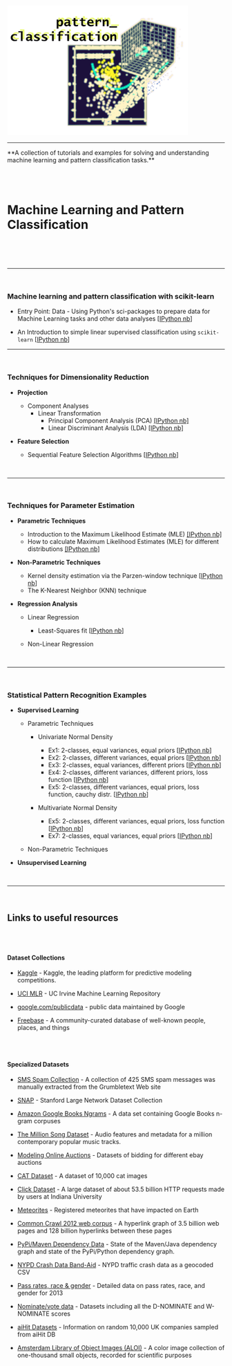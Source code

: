 

![logo](./Images/logo.png)

<hr>
**A collection of tutorials and examples for solving and understanding machine learning and pattern classification tasks.**
<br>
<br>





<br>
<br>

# Machine Learning and Pattern Classification

<br>
<br>
<br>
<hr>
<br>

### Machine learning and pattern classification with scikit-learn 

- Entry Point: Data - Using Python's sci-packages to prepare data for Machine Learning tasks and other data analyses [[IPython nb](http://nbviewer.ipython.org/github/rasbt/python_reference/blob/master/tutorials/python_data_entry_point.ipynb)]


- An Introduction to simple linear supervised classification using `scikit-learn` [[IPython nb](http://nbviewer.ipython.org/github/rasbt/pattern_classification/blob/master/machine_learning/scikit-learn/scikit_linear_classification.ipynb)]




<hr>
<br>

### Techniques for Dimensionality Reduction

- **Projection**
	- Component Analyses
		- Linear Transformation
			- Principal Component Analysis (PCA) [[IPython nb]](http://nbviewer.ipython.org/github/rasbt/pattern_classification/blob/master/dimensionality_reduction/projection/principal_component_analysis.ipynb)
			- Linear Discriminant Analysis (LDA) [[IPython nb]](http://nbviewer.ipython.org/github/rasbt/pattern_classification/blob/master/dimensionality_reduction/projection/multiple_discriminant_analysis.ipynb)



- **Feature Selection**
	- Sequential Feature Selection Algorithms [[IPython nb](http://nbviewer.ipython.org/github/rasbt/pattern_classification/blob/master/dimensionality_reduction/feature_selection/sequential_selection_algorithms.ipynb)]


<br>
<hr>
<br>

### Techniques for Parameter Estimation


- **Parametric Techniques**
    - Introduction to the Maximum Likelihood Estimate (MLE) [[IPython nb]](http://nbviewer.ipython.org/github/rasbt/pattern_classification/blob/master/parameter_estimation_techniques/maximum_likelihood_estimate.ipynb)
    - How to calculate Maximum Likelihood Estimates (MLE) for different distributions [[IPython nb]](http://nbviewer.ipython.org/github/rasbt/pattern_classification/blob/master/parameter_estimation_techniques/max_likelihood_est_distributions.ipynb)
	
- **Non-Parametric Techniques**
	- Kernel density estimation via the Parzen-window technique [[IPython nb](http://nbviewer.ipython.org/github/rasbt/pattern_classification/blob/master/parameter_estimation_techniques/parzen_window_technique.ipynb)]
	- The K-Nearest Neighbor (KNN) technique 


- **Regression Analysis**
	- Linear Regression
		- Least-Squares fit [[IPython nb](http://nbviewer.ipython.org/github/rasbt/pattern_classification/blob/master/data_fitting/regression/linregr_least_squares_fit.ipynb)]
   
   - Non-Linear Regression


<br>
<hr>
<br>


### Statistical Pattern Recognition Examples

- **Supervised Learning**
    	
    - Parametric Techniques
    	- Univariate Normal Density 
    		- Ex1: 2-classes, equal variances, equal priors [[IPython nb](http://nbviewer.ipython.org/github/rasbt/pattern_classification/blob/master/stat_pattern_class/supervised/parametric/1_stat_superv_parametric.ipynb)]
			- Ex2: 2-classes, different variances, equal priors [[IPython nb](http://nbviewer.ipython.org/github/rasbt/pattern_classification/blob/master/stat_pattern_class/supervised/parametric/2_stat_superv_parametric.ipynb)]
			- Ex3: 2-classes, equal variances, different priors [[IPython nb](http://nbviewer.ipython.org/github/rasbt/pattern_classification/blob/master/stat_pattern_class/supervised/parametric/3_stat_superv_parametric.ipynb)]
			- Ex4: 2-classes, different variances, different priors, loss function [[IPython nb](http://nbviewer.ipython.org/github/rasbt/pattern_classification/blob/master/stat_pattern_class/supervised/parametric/4_stat_superv_parametric.ipynb)]
			- Ex5: 2-classes, different variances, equal priors, loss function, cauchy distr. [[IPython nb](http://nbviewer.ipython.org/github/rasbt/pattern_classification/blob/master/stat_pattern_class/supervised/parametric/4_stat_superv_parametric.ipynb)]			
			
			
			
    	- Multivariate Normal Density
			- Ex5: 2-classes, different variances, equal priors, loss function [[IPython nb](http://nbviewer.ipython.org/github/rasbt/pattern_classification/blob/master/stat_pattern_class/supervised/parametric/6_stat_superv_parametric.ipynb)]
			- Ex7: 2-classes, equal variances, equal priors [[IPython nb](http://nbviewer.ipython.org/github/rasbt/pattern_classification/blob/master/stat_pattern_class/supervised/parametric/6_stat_superv_parametric.ipynb)]  		
    		
    - Non-Parametric Techniques

- **Unsupervised Learning**


<br>
<hr>
<br>

## Links to useful resources

<br>
<br>

<a id='datasets'></a>

#### Dataset Collections

- [Kaggle](https://www.kaggle.com/competitions) - Kaggle, the leading platform for predictive modeling competitions. 

- [UCI MLR](http://archive.ics.uci.edu/ml/) - UC Irvine Machine Learning Repository

- [google.com/publicdata](http://www.google.com/publicdata/directory) - public data maintained by Google

- [Freebase](http://www.freebase.com) - A community-curated database of well-known people, places, and things
<br>
<br>

#### Specialized Datasets

- [SMS Spam Collection](http://www.dt.fee.unicamp.br/~tiago/smsspamcollection/) - A collection of 425 SMS spam messages was manually extracted from the Grumbletext Web site

- [SNAP](http://snap.stanford.edu/data/index.html) - Stanford Large Network Dataset Collection

- [Amazon Google Books Ngrams](http://aws.amazon.com/datasets/8172056142375670) - A data set containing Google Books n-gram corpuses

- [The Million Song Dataset](http://labrosa.ee.columbia.edu/millionsong/) - Audio features and metadata for a million contemporary popular music tracks.

- [Modeling Online Auctions](http://www.modelingonlineauctions.com/datasets) - Datasets of bidding for different ebay auctions

- [CAT Dataset](http://137.189.35.203/WebUI/CatDatabase/catData.html) - A dataset of 10,000 cat images

- [Click Dataset](http://cnets.indiana.edu/groups/nan/webtraffic/click-dataset/) - A large dataset of about 53.5 billion HTTP requests made by users at Indiana University

- [Meteorites](http://www.analyticbridge.com/profiles/blogs/registered-meteorites-that-has-impacted-on-earth-visualized) - Registered meteorites that have impacted on Earth

- [Common Crawl 2012 web corpus](http://www.bigdatanews.com/profiles/blogs/big-data-set-3-5-billion-web-pages-made-available-for-all-of-us) - A hyperlink graph of 3.5 billion web pages and 128 billion hyperlinks between these pages

- [PyPi/Maven Dependency Data](http://ogirardot.wordpress.com/2013/01/31/sharing-pypimaven-dependency-data/) - State of the Maven/Java dependency graph and state of the PyPi/Python dependency graph.

- [NYPD Crash Data Band-Aid](http://nypd.openscrape.com/#/) - NYPD traffic crash data as a geocoded CSV

- [Pass rates, race & gender](http://home.cc.gatech.edu/ice-gt/556) - Detailed data on pass rates, race, and gender for 2013

- [Nominate/vote data](http://voteview.com/dwnl.htm) - Datasets including all the D-NOMINATE and W-NOMINATE scores

- [aiHit Datasets](http://endb-consolidated.aihit.com/datasets.htm) - Information on random 10,000 UK companies sampled from aiHit DB

- [Amsterdam Library of Object Images (ALOI)](http://aloi.science.uva.nl) - A color image collection of one-thousand small objects, recorded for scientific purposes